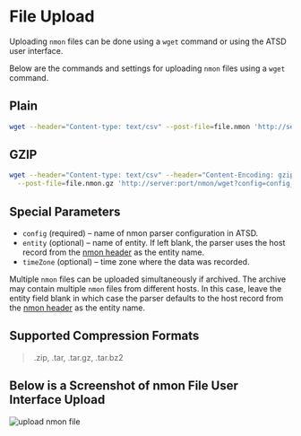 # File Upload

Uploading `nmon` files can be done using a `wget` command or using the ATSD user interface.

Below are the commands and settings for uploading `nmon` files using a `wget` command.

## Plain

```sh
wget --header="Content-type: text/csv" --post-file=file.nmon 'http://server:port/nmon/wget?config=config_name&amp;entity=entity_name&amp;timeZone=time_zone_id'
```

## GZIP

```sh
wget --header="Content-type: text/csv" --header="Content-Encoding: gzip" \
  --post-file=file.nmon.gz 'http://server:port/nmon/wget?config=config_name&amp;entity=entity_name&amp;timeZone=time_zone_id'
```

## Special Parameters

* `config` (required) – name of nmon parser configuration in ATSD.
* `entity` (optional) – name of entity. If left blank, the parser uses the host record from the [nmon header](headers.md "Headers") as the entity name.
* `timeZone` (optional) – time zone where the data was recorded.

Multiple `nmon` files can be uploaded simultaneously if archived. The archive may contain multiple `nmon` files from different hosts. In this case, leave the entity field blank in which case the parser defaults to the host record from the [nmon header](headers.md "Headers") as the entity name.

## Supported Compression Formats

> .zip, .tar, .tar.gz, .tar.bz2

## Below is a Screenshot of nmon File User Interface Upload

![](./resources/upload-nmon-file.png "upload nmon file")
